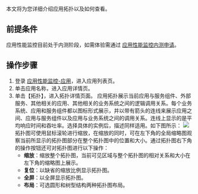 本文将为您详细介绍应用拓扑以及如何查看。


## 前提条件


应用性能监控目前处于内测阶段，如需体验需通过 [应用性能监控内测申请](https://cloud.tencent.com/apply/p/f5yvbf09mka)。

## 操作步骤

1. 登录 [应用性能监控-应用](https://console.cloud.tencent.com/tapm/application)，进入应用列表页。
2. 单击应用名称，进入应用详情页。
3. 单击【拓扑】，进入拓扑详情页面。
应用拓扑展示当前应用与服务组件、外部服务、其他相关的应用、其他相关的业务系统之间的逻辑调用关系。每个业务系统、应用和服务组件都以图标形式展示，并以带有箭头的连线来展示应用之间、应用与服务组件以及应用与业务系统之间的调用关系。连线上显示的是平均响应时间和吞吐率。选择具体的实例后，描述同样适用。如下图所示：
![](https://main.qcloudimg.com/raw/6491b06b1bdc807c48f758d9f8a126a3.png)
拓扑图可使用鼠标滚轮进行缩放，在缩放的同时，可在左下角的全局缩略图观察当前所显示的拓扑图部分在整个拓扑图中的位置和大小。通过拓扑图右下角的操作按钮还可对拓扑图进行以下操作：
    - **缩放**：缩放整个拓扑图，当前可见区域与整个拓扑图的相对关系和大小在左下角的缩略图上展示。
    - **复位**：以缺省的缩放比例显示拓扑图。
    - **全屏**：以全屏显示拓扑图。
    - **布局**：可选圆形和树型结构两种拓扑图布局。
